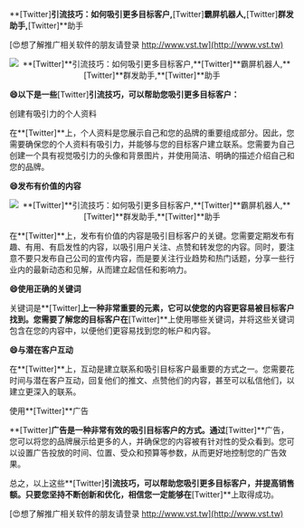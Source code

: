 **[Twitter]**引流技巧：如何吸引更多目标客户,**[Twitter]**霸屏机器人,**[Twitter]**群发助手,**[Twitter]**助手

[😍想了解推广相关软件的朋友请登录 http://www.vst.tw](http://www.vst.tw)

 <center><img src="https://vst.tw/MP4/tuiguang/png/3.png" alt="**[Twitter]**引流技巧：如何吸引更多目标客户,**[Twitter]**霸屏机器人,**[Twitter]**群发助手,**[Twitter]**助手"></center>

**😄以下是一些**[Twitter]**引流技巧，可以帮助您吸引更多目标客户：**

创建有吸引力的个人资料

在**[Twitter]**上，个人资料是您展示自己和您的品牌的重要组成部分。因此，您需要确保您的个人资料有吸引力，并能够与您的目标客户建立联系。您需要为自己创建一个具有视觉吸引力的头像和背景图片，并使用简洁、明确的描述介绍自己和您的品牌。

**😄发布有价值的内容**

 <center><img src="https://vst.tw/MP4/tuiguang/png/2.png" alt="**[Twitter]**引流技巧：如何吸引更多目标客户,**[Twitter]**霸屏机器人,**[Twitter]**群发助手,**[Twitter]**助手"></center>

在**[Twitter]**上，发布有价值的内容是吸引目标客户的关键。您需要定期发布有趣、有用、有启发性的内容，以吸引用户关注、点赞和转发您的内容。同时，要注意不要只发布自己公司的宣传内容，而是要关注行业趋势和热门话题，分享一些行业内的最新动态和见解，从而建立起信任和影响力。

**😄使用正确的关键词**

关键词是**[Twitter]**上一种非常重要的元素，它可以使您的内容更容易被目标客户找到。您需要了解您的目标客户在**[Twitter]**上使用哪些关键词，并将这些关键词包含在您的内容中，以便他们更容易找到您的帐户和内容。

**😄与潜在客户互动**

在**[Twitter]**上，互动是建立联系和吸引目标客户最重要的方式之一。您需要花时间与潜在客户互动，回复他们的推文、点赞他们的内容，甚至可以私信他们，以建立更深入的联系。

使用**[Twitter]**广告

**[Twitter]**广告是一种非常有效的吸引目标客户的方式。通过**[Twitter]**广告，您可以将您的品牌展示给更多的人，并确保您的内容被有针对性的受众看到。您可以设置广告投放的时间、位置、受众和预算等参数，从而更好地控制您的广告效果。

总之，以上这些**[Twitter]**引流技巧，可以帮助您吸引更多目标客户，并提高销售额。只要您坚持不断创新和优化，相信您一定能够在**[Twitter]**上取得成功。

[😍想了解推广相关软件的朋友请登录 http://www.vst.tw](http://www.vst.tw)



